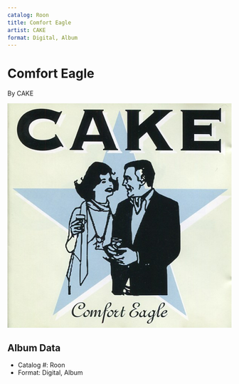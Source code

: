 ```yaml
---
catalog: Roon
title: Comfort Eagle
artist: CAKE
format: Digital, Album
---
```


# Comfort Eagle

By CAKE

![](../../assets/albumcovers/CAKE-Comfort_Eagle.png)

## Album Data

- Catalog #: Roon
- Format: Digital, Album


